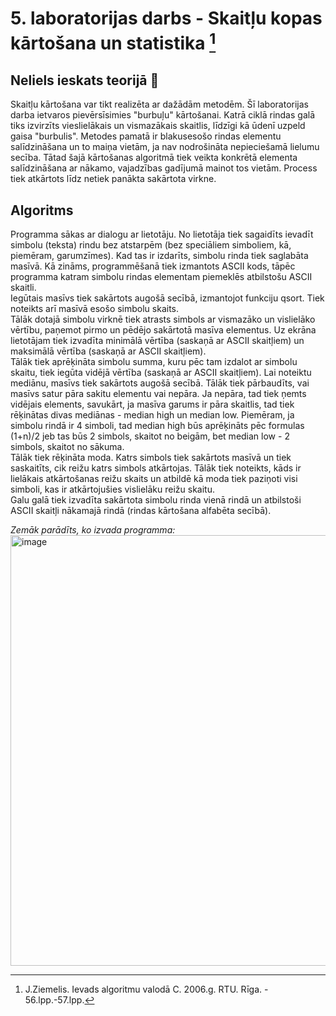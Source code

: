 # 5. laboratorijas darbs -  Skaitļu kopas kārtošana un statistika [^1] 
## Neliels ieskats teorijā :mag_right:

Skaitļu kārtošana var tikt realizēta ar dažādām metodēm. Šī laboratorijas darba ietvaros pievērsīsimies "burbuļu" kārtošanai. Katrā ciklā rindas galā tiks izvirzīts vieslielākais un vismazākais skaitlis, līdzīgi kā ūdenī uzpeld gaisa "burbulis". Metodes pamatā ir blakusesošo rindas elementu salīdzināšana un to maiņa vietām, ja nav nodrošināta nepieciešamā lielumu secība. Tātad šajā kārtošanas algoritmā tiek veikta konkrētā elementa salīdzināšana ar nākamo, vajadzības gadījumā mainot tos vietām. Process tiek atkārtots līdz netiek panākta sakārtota virkne.  

## Algoritms

Programma sākas ar dialogu ar lietotāju. No lietotāja tiek sagaidīts ievadīt simbolu (teksta) rindu bez atstarpēm (bez speciāliem simboliem, kā, piemēram, garumzīmes). Kad tas ir izdarīts, simbolu rinda tiek saglabāta masīvā. Kā zināms, programmēšanā tiek izmantots ASCII kods, tāpēc programma katram simbolu rindas elementam piemeklēs atbilstošu ASCII skaitli.  
Iegūtais masīvs tiek sakārtots augošā secībā, izmantojot funkciju qsort. Tiek noteikts arī masīvā esošo simbolu skaits.  
Tālāk dotajā simbolu virknē tiek atrasts simbols ar vismazāko un vislielāko vērtību, paņemot pirmo un pēdējo sakārtotā masīva elementus. Uz ekrāna lietotājam tiek izvadīta minimālā vērtība (saskaņā ar ASCII skaitļiem) un maksimālā vērtība (saskaņā ar ASCII skaitļiem).  
Tālāk tiek aprēķināta simbolu summa, kuru pēc tam izdalot ar simbolu skaitu, tiek iegūta vidējā vērtība (saskaņā ar ASCII skaitļiem). 
Lai noteiktu mediānu, masīvs tiek sakārtots augošā secībā. Tālāk tiek pārbaudīts, vai masīvs satur pāra sakitu elementu vai nepāra. Ja nepāra, tad tiek ņemts vidējais elements, savukārt, ja masīva garums ir pāra skaitlis, tad tiek rēķinātas divas mediānas - median high un median low. Piemēram, ja simbolu rindā ir 4 simboli, tad median high būs aprēķināts pēc formulas (1+n)/2 jeb tas būs 2 simbols, skaitot no beigām, bet median low - 2 simbols, skaitot no sākuma.  
Tālāk tiek rēķināta moda. Katrs simbols tiek sakārtots masīvā un tiek saskaitīts, cik reižu katrs simbols atkārtojas. Tālāk tiek noteikts, kāds ir lielākais atkārtošanas reižu skaits un atbildē kā moda tiek paziņoti visi simboli, kas ir atkārtojušies vislielāku reižu skaitu.  
Galu galā tiek izvadīta sakārtota simbolu rinda vienā rindā un atbilstoši ASCII skaitļi nākamajā rindā (rindas kārtošana alfabēta secībā).  

_Zemāk parādīts, ko izvada programma:_
<img width="689" alt="image" src="https://user-images.githubusercontent.com/112925785/213754481-87360c84-9451-4145-b220-37e5ef2a4a37.png">


[^1]: J.Ziemelis. Ievads algoritmu valodā C. 2006.g. RTU. Rīga. - 56.lpp.-57.lpp.
